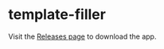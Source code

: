 # template-filler

Visit the [Releases page](https://github.com/andrewmccullough/template-filler/releases) to download the app.
